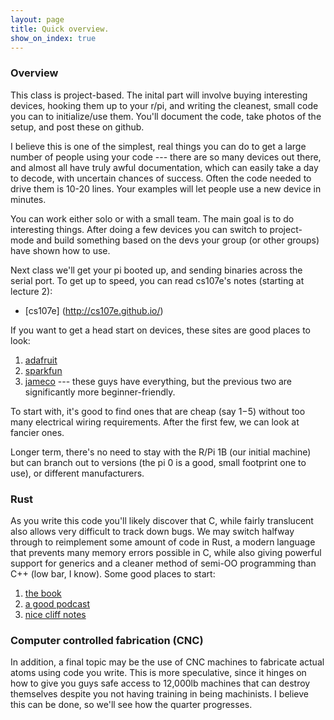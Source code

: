 ```yaml
---
layout: page
title: Quick overview.
show_on_index: true
---
```



### Overview

This class is project-based.  The inital part will involve buying 
interesting devices, hooking them up to your r/pi, and writing the
cleanest, small code you can to initialize/use them.  You'll document
the code, take photos of the setup, and post these on github. 

I believe this is one of the simplest, real things you can do to get a
large number of people using your code --- there are so many devices out
there, and almost all have truly awful documentation, which can easily
take a day to decode, with uncertain chances of success.  Often the code
needed to drive them is 10-20 lines.   Your examples will let people
use a new device in minutes.


You can work either solo or with a small team.  The main goal is to
do interesting things.   After doing a few devices you can switch to
project-mode and build something based on the devs your group (or other
groups) have shown how to use.

Next class we'll get your pi booted up, and sending binaries across
the serial port.  To get up to speed, you can read cs107e's notes
(starting at lecture 2):
  - [cs107e] (http://cs107e.github.io/)

If you want to get a head start on devices, these sites are good places
to look:

 1.  [adafruit](https://www.adafruit.com)
 2.  [sparkfun](https://www.sparkfun.com)
 3.  [jameco](https://www.jameco.com) --- these guys
	have everything, but the previous two are significantly more
	beginner-friendly.

To start with, it's good to find ones that are cheap (say $1-$5) without
too many electrical wiring requirements.  After the first few, we can
look at fancier ones.   

Longer term, there's no need to stay with the R/Pi 1B (our initial
machine) but can branch out to versions (the pi 0 is a good, small
footprint one to use), or different manufacturers.

### Rust

As you write this code you'll likely discover that C, while fairly 
translucent also allows very difficult to track down bugs.  We may
switch halfway through to reimplement some amount of code in Rust,
a modern language that prevents many memory errors possible in C, 
while also giving powerful support for generics and a cleaner method of
semi-OO programming than C++ (low bar, I know).  Some good places to 
start:

 1. [the book](https://doc.rust-lang.org/std/)
 2. [a good podcast](https://soundcloud.com/oreilly-radar/jim-blandy-and-jason-orendorff-on-rust)
 3. [nice cliff notes](https://www.blaenkdenum.com/notes/rust/)


### Computer controlled fabrication (CNC)

In addition, a final topic may be the use of CNC machines to fabricate
actual atoms using code you write.   This is more speculative, since it
hinges on how to give you guys safe access to 12,000lb machines that can
destroy themselves despite you not having training in being machinists.
I believe this can be done, so we'll see how the quarter progresses.
